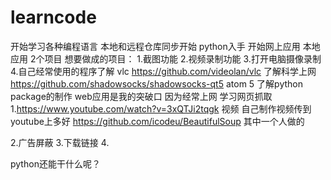 # learncode
开始学习各种编程语言 本地和远程仓库同步开始
python入手 开始网上应用 本地应用 2个项目
想要做成的项目：
1.截图功能 2.视频录制功能 3.打开电脑摄像录制 4.自己经常使用的程序了解  vlc https://github.com/videolan/vlc 了解科学上网 https://github.com/shadowsocks/shadowsocks-qt5    atom  5 了解python package的制作
web应用是我的突破口 因为经常上网
学习网页抓取1.https://www.youtube.com/watch?v=3xQTJi2tqgk  视频 自己制作视频传到youtube上多好
https://github.com/icodeu/BeautifulSoup 其中一个人做的

2.广告屏蔽
3.下载链接
4.

python还能干什么呢？
